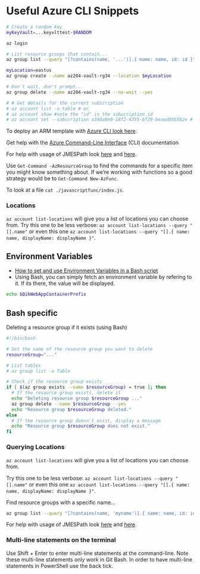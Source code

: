
# Useful Azure CLI Snippets

```bash
# Create a random key
myKeyVault=...keyvlttest-$RANDOM

az login

# List resource groups that contain...
az group list --query "[?contains(name, '...')].{ name: name, id: id }"

myLocation=eastus
az group create --name az204-vault-rg34 --location $myLocation

# Don't wait, don't prompt...
az group delete --name az204-vault-rg34 --no-wait --yes

# # Get details for the current subscription
# az account list -o table # or
# az account show #note the "id" is the subscription id
# az account set --subscription a340a8e0-18f2-4355-bf29-beaad05b582e # try and switch account
```

To deploy an ARM template with [Azure CLI look here](https://learn.microsoft.com/en-us/azure/azure-resource-manager/templates/deploy-cli).

Get help with the [Azure Command-Line Interface](https://learn.microsoft.com/en-us/cli/azure/) (CLI) documentation

For help with usage of JMESPath look [here](https://jmespath.org/examples.html) and [here](https://learn.microsoft.com/en-us/cli/azure/query-azure-cli?tabs=concepts%2Cbash).

Use `Get-Command -AzResourceGroup` to find the commands for a specific item you might know something about. If we’re working with functions so a good strategy would be to `Get-Command New-AzFunc`.

To look at a file `cat ./javascriptfunc/index.js`.

### Locations

`az account list-locations` will give you a list of locations you can choose from. Try this one to be less verbose: `az account list-locations --query "[].name"` or even this one `az account list-locations --query "[].{ name: name, displayName: displayName }"`.

## Environment Variables

- [How to set and use Environment Variables in a Bash script](https://ioflood.com/blog/bash-environment-variables/#:~:text=To%20set%20a%20bash%20environment,Output%3A%20%23%20Hello%2C%20World!)
- Using Bash, you can simply fetch an environment variable by refering to it. If its there, the value will be displayed.

```bash
echo $QikWebAppContainerPrefix
```

## Bash specific

Deleting a resource group if it exists (using Bash)

```bash
#!/bin/bash

# Set the name of the resource group you want to delete
resourceGroup="..."

# List tables
# az group list -o Table

# Check if the resource group exists
if [ $(az group exists --name $resourceGroup) = true ]; then
  # If the resource group exists, delete it
  echo "Deleting resource group $resourceGroup ..."
  az group delete --name $resourceGroup --yes
  echo "Resource group $resourceGroup deleted."
else
  # If the resource group doesn't exist, display a message
  echo "Resource group $resourceGroup does not exist."
fi
```

### Querying Locations

`az account list-locations` will give you a list of locations you can choose from.

Try this one to be less verbose: `az account list-locations --query "[].name"` or even this one `az account list-locations --query "[].{ name: name, displayName: displayName }"`.

Find resource groups with a specific name…

```bash
az group list --query "[?contains(name, 'myname')].{ name: name, id: id }"
```

For help with usage of JMESPath look [here](https://jmespath.org/examples.html) and [here](https://learn.microsoft.com/en-us/cli/azure/query-azure-cli?tabs=concepts%2Cbash).

### Multi-line statements on the terminal

Use Shift + Enter to enter multi-line statements at the command-line. Note these multi-line statements only work in Git Bash. In order to have multi-line statements in PowerShell use the back tick.